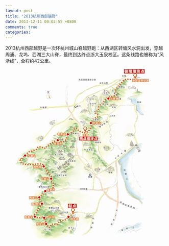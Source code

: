 ```yaml
---
layout: post
title: "2013杭州西部越野"
date: 2013-12-11 00:02:55 +0800
comments: true
categories: 
---
```


2013杭州西部越野是一次环杭州城山脊越野跑：从西湖区转塘风水洞出发，穿越周浦、龙坞、西湖三大山脊，最终到达终点浙大玉泉校区。这条线路也被称为“风浙线”，全程约42公里。

![2013杭州西部越野路线图](./images/hzxbyys.jpg)